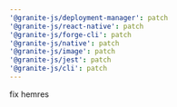 ```yaml
---
'@granite-js/deployment-manager': patch
'@granite-js/react-native': patch
'@granite-js/forge-cli': patch
'@granite-js/native': patch
'@granite-js/image': patch
'@granite-js/jest': patch
'@granite-js/cli': patch
---
```


fix hemres
